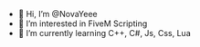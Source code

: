 - 👋 Hi, I’m @NovaYeee
- 👀 I’m interested in FiveM Scripting
- 🌱 I’m currently learning C++, C#, Js, Css, Lua

<!---
NovaYeee/NovaYeee is a ✨ special ✨ repository because its `README.md` (this file) appears on your GitHub profile.
You can click the Preview link to take a look at your changes.
--->
